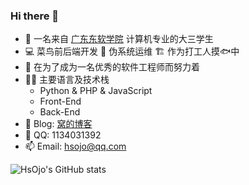 ### Hi there 👋

<!--
**HsOjo/HsOjo** is a ✨ _special_ ✨ repository because its `README.md` (this file) appears on your GitHub profile.

Here are some ideas to get you started:

- 🔭 I’m currently working on ...
- 🌱 I’m currently learning ...
- 👯 I’m looking to collaborate on ...
- 🤔 I’m looking for help with ...
- 💬 Ask me about ...
- 📫 How to reach me: ...
- 😄 Pronouns: ...
- ⚡ Fun fact: ...
-->

- 🔭 一名来自 [广东东软学院](https://www.nuit.edu.cn/) 计算机专业的大三学生
- 💻 菜鸟前后端开发 🎈 伪系统运维 🏗 作为打工人摸🐟中
- 💪 在为了成为一名优秀的软件工程师而努力着
- 🧑‍💻 主要语言及技术栈
  - Python & PHP & JavaScript
  - Front-End
  - Back-End
- 📗 Blog: [窝的博客](http://blog.hsojo.com/)
- 💬 QQ: 1134031392
- 📫 Email: hsojo@qq.com


![HsOjo's GitHub stats](https://github-readme-stats-liart-theta.vercel.app/api?username=HsOjo&count_private=true&show_icons=true&include_all_commits=true&hide_title=true)
